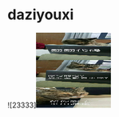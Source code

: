 # daziyouxi  
![23333]<img src=https://github.com/0APPTI0/Java_DataStructure/blob/master/imagines/DBF95B1D20B6DFBECFA2582F21E78316.jpg width="150" height="150" alt="图片加载失败"/>
